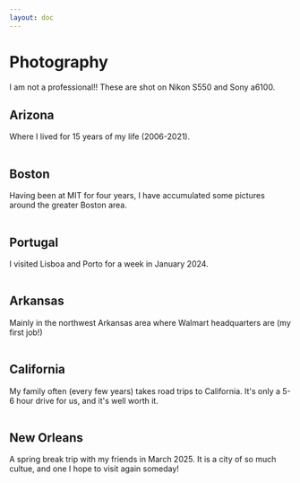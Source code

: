 ```yaml
---
layout: doc
---
```


<script setup>
  const arizona_images = import.meta.glob('/public/arizona/*.{png,jpg,jpeg}', { eager: true });
  const arizona_imageUrls = Object.values(arizona_images).map(module => module.default);

  const boston_images = import.meta.glob('/public/boston/*.{png,jpg,jpeg}', { eager: true });
  const boston_imageUrls = Object.values(boston_images).map(module => module.default);

  const portugal_images = import.meta.glob('/public/portugal/*.{png,jpg,jpeg}', { eager: true });
  const portugal_imageUrls = Object.values(portugal_images).map(module => module.default);

  const arkansas_images = import.meta.glob('/public/arkansas/*.{png,jpg,jpeg}', { eager: true });
  const arkansas_imageUrls = Object.values(arkansas_images).map(module => module.default);

  const california_images = import.meta.glob('/public/california/*.{png,jpg,jpeg}', { eager: true });
  const california_imageUrls = Object.values(california_images).map(module => module.default);

  const nola_images = import.meta.glob('/public/nola/*.{png,jpg,jpeg}', { eager: true });
  const nola_imageUrls = Object.values(nola_images).map(module => module.default);
</script>

# Photography
I am not a professional!! These are shot on Nikon S550 and Sony a6100.

## Arizona
Where I lived for 15 years of my life (2006-2021).
<div class="gallery-container">
  <img v-for="(url, index) in arizona_imageUrls" :key="index" :src="url" class="gallery-image">
</div>

## Boston
Having been at MIT for four years, I have accumulated some pictures around the greater Boston area.
<div class="gallery-container">
  <img v-for="(url, index) in boston_imageUrls" :key="index" :src="url" class="gallery-image">
</div>

## Portugal
I visited Lisboa and Porto for a week in January 2024.
<div class="gallery-container">
  <img v-for="(url, index) in portugal_imageUrls" :key="index" :src="url" class="gallery-image">
</div>

## Arkansas
Mainly in the northwest Arkansas area where Walmart headquarters are (my first job!)
<div class="gallery-container">
  <img v-for="(url, index) in arkansas_imageUrls" :key="index" :src="url" class="gallery-image">
</div>

## California
My family often (every few years) takes road trips to California. It's only a 5-6 hour drive for us, and it's well worth it.
<div class="gallery-container">
  <img v-for="(url, index) in california_imageUrls" :key="index" :src="url" class="gallery-image">
</div>

## New Orleans
A spring break trip with my friends in March 2025. It is a city of so much cultue, and one I hope to visit again someday!
<div class="gallery-container">
  <img v-for="(url, index) in nola_imageUrls" :key="index" :src="url" class="gallery-image">
</div>

<style>
.gallery-container {
  /* display: grid;
  grid-template-columns: repeat(auto-fill, minmax(250px, 1fr));
  gap: 1rem;
  padding: 1rem; */
  column-count: 2;
  column-gap: 10px;
}

.gallery-image {
 display: inline-block;
 width: 100%;
 margin-top: 1px;
 margin-bottom: 1px;
}

.gallery-image img {
 display:block;
 width: 100%;
}

</style>